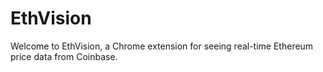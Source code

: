 # EthVision
Welcome to EthVision, a Chrome extension for seeing real-time Ethereum price data from Coinbase.
